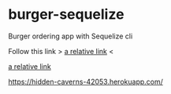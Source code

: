 # burger-sequelize
Burger ordering app with Sequelize cli

Follow this link > [a relative link]("https://hidden-caverns-42053.herokuapp.com/") <

[a relative link](other_file.md)

https://hidden-caverns-42053.herokuapp.com/
